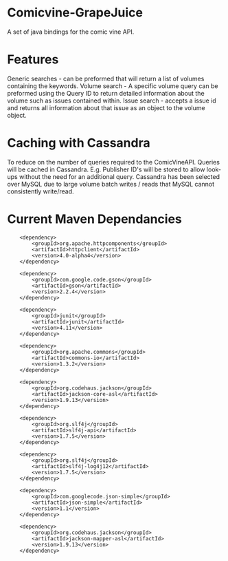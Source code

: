 Comicvine-GrapeJuice
====================
A set of java bindings for the comic vine API.

Features
=====================
Generic searches - can be preformed that will return a list of volumes containing the keywords.
Volume search    - A specific volume query can be preformed using the Query ID to return detailed information about the volume such as issues contained within.
Issue search - accepts a issue id and returns all information about that issue as an object to the volume object.

Caching with Cassandra
=====================
To reduce on the number of queries required to the ComicVineAPI. Queries will be cached in Cassandra. 
E.g. Publisher ID's will be stored to allow look-ups without the need for an additional query. Cassandra has been selected over MySQL due to large volume batch writes / reads that MySQL cannot consistently write/read.

Current Maven Dependancies
=====================

		<dependency>
			<groupId>org.apache.httpcomponents</groupId>
			<artifactId>httpclient</artifactId>
			<version>4.0-alpha4</version>
		</dependency>

		<dependency>
			<groupId>com.google.code.gson</groupId>
			<artifactId>gson</artifactId>
			<version>2.2.4</version>
		</dependency>

		<dependency>
			<groupId>junit</groupId>
			<artifactId>junit</artifactId>
			<version>4.11</version>
		</dependency>

		<dependency>
			<groupId>org.apache.commons</groupId>
			<artifactId>commons-io</artifactId>
			<version>1.3.2</version>
		</dependency>

		<dependency>
			<groupId>org.codehaus.jackson</groupId>
			<artifactId>jackson-core-asl</artifactId>
			<version>1.9.13</version>
		</dependency>
		
		<dependency>
			<groupId>org.slf4j</groupId>
			<artifactId>slf4j-api</artifactId>
			<version>1.7.5</version>
		</dependency>
		
		<dependency>
			<groupId>org.slf4j</groupId>
			<artifactId>slf4j-log4j12</artifactId>
			<version>1.7.5</version>
		</dependency>
		
		<dependency>
			<groupId>com.googlecode.json-simple</groupId>
			<artifactId>json-simple</artifactId>
			<version>1.1</version>
		</dependency>

		<dependency>
			<groupId>org.codehaus.jackson</groupId>
			<artifactId>jackson-mapper-asl</artifactId>
			<version>1.9.13</version>
		</dependency>
